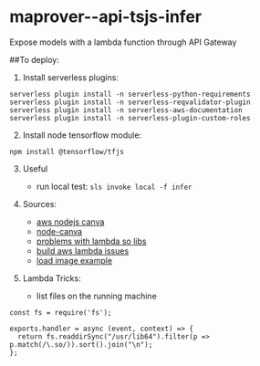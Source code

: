 # maprover--api-tsjs-infer
Expose models with a lambda function through API Gateway


##To deploy:

1. Install serverless plugins:
```
serverless plugin install -n serverless-python-requirements
serverless plugin install -n serverless-reqvalidator-plugin
serverless plugin install -n serverless-aws-documentation
serverless plugin install -n serverless-plugin-custom-roles
```

2. Install node tensorflow module:
```
npm install @tensorflow/tfjs
```

3. Useful
    - run local test: ```sls invoke local -f infer```

4. Sources:
    - [aws nodejs canva](https://github.com/Automattic/node-canvas/wiki/Installation:-AWS-Lambda)
    - [node-canva](https://github.com/Automattic/node-canvas)
    - [problems with lambda so libs](https://github.com/Automattic/node-canvas/issues/680)
    - [build aws lambda issues](https://github.com/Automattic/node-canvas/issues/680)
    - [load image example](https://medium.com/@nico.axtmann95/scalable-image-classification-with-onnx-js-and-aws-lambda-ab3d7bd1723)

5. Lambda Tricks:
    - list files on the running machine
```
const fs = require('fs');

exports.handler = async (event, context) => {
  return fs.readdirSync("/usr/lib64").filter(p => p.match(/\.so/)).sort().join("\n");
};
```
